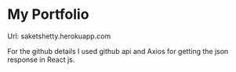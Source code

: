 # My Portfolio 

Url: saketshetty.herokuapp.com

For the github details I used github api and Axios for getting the json response in React js.
